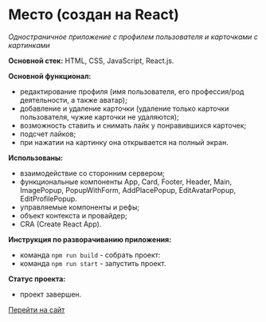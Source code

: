 # Место (создан на React)
_Одностраничное приложение с профилем пользователя и карточками с картинками_

**Основной стек:** HTML, CSS, JavaScript, React.js.

**Основной функционал:**
* редактирование профиля (имя пользователя, его профессия/род деятельности, а также аватар);
* добавление и удаление карточки (удаление только карточки пользователя, чужие карточки не удаляются);
* возможность ставить и снимать лайк у понравившихся карточек;
* подсчет лайков;
* при нажатии на картинку она открывается на полный экран.

**Использованы:**
* взаимодействие со сторонним сервером;
* функциональные компоненты App, Card, Footer, Header, Main, ImagePopup, PopupWithForm, AddPlacePopup, EditAvatarPopup, EditProfilePopup.
* управляемые компоненты и рефы;
* объект контекста и провайдер;
* CRA (Create React App).

**Инструкция по разворачиванию приложения:**
* команда `npm run build` - собрать проект:
* команда `npm run start` - запустить проект.

**Статус проекта:**
* проект завершен.
 
[Перейти на сайт](https://freemanforever.github.io/mesto-react/)
